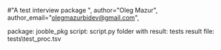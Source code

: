 
#"A test interview package ",
author="Oleg Mazur",
author_email="olegmazurbidev@gmail.com",

package: jooble_pkg
script: script.py
folder with result: tests
result file: tests\test_proc.tsv



